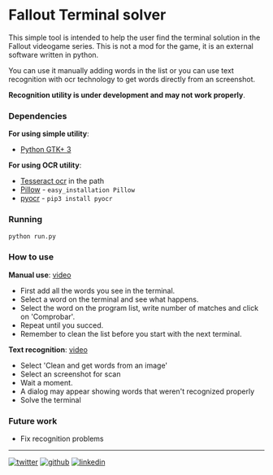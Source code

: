# Fallout Terminal solver

This simple tool is intended to help the user find the terminal solution in the Fallout videogame series. This is not a mod for the game, it is an external software written in python.

You can use it manually adding words in the list or you can use text recognition with ocr technology to get words directly from an screenshot. 

**Recognition utility is under development and may not work properly**.

### Dependencies

**For using simple utility**:
 * [Python GTK+ 3](https://python-gtk-3-tutorial.readthedocs.io/en/latest/)

**For using OCR utility**:
 * [Tesseract ocr](https://github.com/tesseract-ocr/tesseract) in the path
 * [Pillow](https://pillow.readthedocs.io/en/latest/) - ```easy_installation Pillow```
 * [pyocr](https://github.com/openpaperwork/pyocr) - ```pip3 install pyocr```


### Running

```bash
python run.py
```

### How to use

**Manual use**: [video](https://youtu.be/jEZdpVqFKcI)

 * First add all the words you see in the terminal.
 * Select a word on the terminal and see what happens.
 * Select the word on the program list, write number of matches and click on 'Comprobar'.
 * Repeat until you succed.
 * Remember to clean the list before you start with the next terminal.

**Text recognition**: [video](https://www.youtube.com/watch?v=K-eglpT50m8)

 * Select 'Clean and get words from an image'
 * Select an screenshot for scan
 * Wait a moment.
 * A dialog may appear showing words that weren't recognized properly
 * Solve the terminal

 ### Future work

  * Fix recognition problems
  
- - -
[![twitter][1.1]][1]     [![github][2.2]][2]     [![linkedin][3.3]][3]

[1]:https://twitter.com/b_munizcastro
[1.1]:https://cdn4.iconfinder.com/data/icons/iconsimple-logotypes/512/twitter-24.png

[2]:https://github.com/bramucas
[2.2]:https://cdn4.iconfinder.com/data/icons/iconsimple-logotypes/512/github-24.png

[3]:https://www.linkedin.com/in/brais-mu%C3%B1iz-castro-93279115a/
[3.3]:https://cdn4.iconfinder.com/data/icons/iconsimple-logotypes/512/linkedin-24.png

